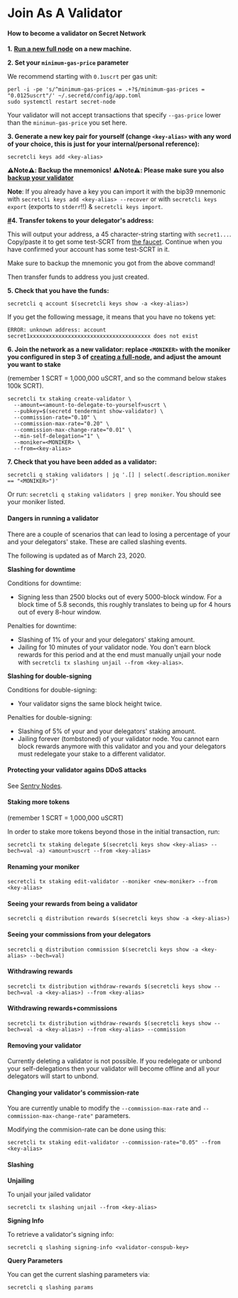 # Join As A Validator



#### How to become a validator on Secret Network <a href="#how-to-become-a-validator-on-secret-network" id="how-to-become-a-validator-on-secret-network"></a>

**1.** [**Run a new full node**](run-a-full-node.md) **on a new machine.**

**2. Set your `minimum-gas-price` parameter**

We recommend starting with `0.1uscrt` per gas unit:

```
perl -i -pe 's/^minimum-gas-prices = .+?$/minimum-gas-prices = "0.0125uscrt"/' ~/.secretd/config/app.toml
sudo systemctl restart secret-node
```

Your validator will not accept transactions that specify `--gas-price` lower than the `minimun-gas-price` you set here.

**3. Generate a new key pair for yourself (change `<key-alias>` with any word of your choice, this is just for your internal/personal reference):**

```
secretcli keys add <key-alias>
```

**⚠️Note⚠️: Backup the mnemonics!** **⚠️Note⚠️: Please make sure you also** [**backup your validator**](https://docs.scrt.network/testnet/backup-a-testnet-validator.html)

**Note**: If you already have a key you can import it with the bip39 mnemonic with `secretcli keys add <key-alias> --recover` or with `secretcli keys export` (exports to `stderr`!!) & `secretcli keys import`.

[**#**](https://docs.scrt.network/testnet/join-validator-testnet.html#\_4-transfer-tokens-to-your-delegator-s-address)**4. Transfer tokens to your delegator's address:**

This will output your address, a 45 character-string starting with `secret1...`. Copy/paste it to get some test-SCRT from [the faucet](https://faucet.secrettestnet.io/). Continue when you have confirmed your account has some test-SCRT in it.

Make sure to backup the mnemonic you got from the above command!

Then transfer funds to address you just created.

**5. Check that you have the funds:**

```
secretcli q account $(secretcli keys show -a <key-alias>)
```

If you get the following message, it means that you have no tokens yet:

```
ERROR: unknown address: account secret1xxxxxxxxxxxxxxxxxxxxxxxxxxxxxxxxxxxxxx does not exist
```

**6. Join the network as a new validator: replace `<MONIKER>` with the moniker you configured in step 3 of** [**creating a full-node**](https://docs.scrt.network/testnet/run-full-node-testnet.html)**, and adjust the amount you want to stake**

(remember 1 SCRT = 1,000,000 uSCRT, and so the command below stakes 100k SCRT).

```
secretcli tx staking create-validator \
  --amount=<amount-to-delegate-to-yourself>uscrt \
  --pubkey=$(secretd tendermint show-validator) \
  --commission-rate="0.10" \
  --commission-max-rate="0.20" \
  --commission-max-change-rate="0.01" \
  --min-self-delegation="1" \
  --moniker=<MONIKER> \
  --from=<key-alias>
```

**7. Check that you have been added as a validator:**

```
secretcli q staking validators | jq '.[] | select(.description.moniker == "<MONIKER>")'
```

Or run: `secretcli q staking validators | grep moniker`. You should see your moniker listed.

#### Dangers in running a validator <a href="#dangers-in-running-a-validator" id="dangers-in-running-a-validator"></a>

There are a couple of scenarios that can lead to losing a percentage of your and your delegators' stake. These are called slashing events.

The following is updated as of March 23, 2020.

**Slashing for downtime**

Conditions for downtime:

* Signing less than 2500 blocks out of every 5000-block window. For a block time of 5.8 seconds, this roughly translates to being up for 4 hours out of every 8-hour window.

Penalties for downtime:

* Slashing of 1% of your and your delegators' staking amount.
* Jailing for 10 minutes of your validator node. You don't earn block rewards for this period and at the end must manually unjail your node with `secretcli tx slashing unjail --from <key-alias>`.

**Slashing for double-signing**

Conditions for double-signing:

* Your validator signs the same block height twice.

Penalties for double-signing:

* Slashing of 5% of your and your delegators' staking amount.
* Jailing forever (tombstoned) of your validator node. You cannot earn block rewards anymore with this validator and you and your delegators must redelegate your stake to a different validator.

#### Protecting your validator agains DDoS attacks <a href="#protecting-your-validator-agains-ddos-attacks" id="protecting-your-validator-agains-ddos-attacks"></a>

See [Sentry Nodes](https://docs.scrt.network/node-guides/sentry-nodes.html).

#### Staking more tokens <a href="#staking-more-tokens" id="staking-more-tokens"></a>

(remember 1 SCRT = 1,000,000 uSCRT)

In order to stake more tokens beyond those in the initial transaction, run:

```
secretcli tx staking delegate $(secretcli keys show <key-alias> --bech=val -a) <amount>uscrt --from <key-alias>
```

#### Renaming your moniker <a href="#renaming-your-moniker" id="renaming-your-moniker"></a>

```
secretcli tx staking edit-validator --moniker <new-moniker> --from <key-alias>
```

#### Seeing your rewards from being a validator <a href="#seeing-your-rewards-from-being-a-validator" id="seeing-your-rewards-from-being-a-validator"></a>

```
secretcli q distribution rewards $(secretcli keys show -a <key-alias>)
```

#### Seeing your commissions from your delegators <a href="#seeing-your-commissions-from-your-delegators" id="seeing-your-commissions-from-your-delegators"></a>

```
secretcli q distribution commission $(secretcli keys show -a <key-alias> --bech=val)
```

#### Withdrawing rewards <a href="#withdrawing-rewards" id="withdrawing-rewards"></a>

```
secretcli tx distribution withdraw-rewards $(secretcli keys show --bech=val -a <key-alias>) --from <key-alias>
```

#### Withdrawing rewards+commissions <a href="#withdrawing-rewards-commissions" id="withdrawing-rewards-commissions"></a>

```
secretcli tx distribution withdraw-rewards $(secretcli keys show --bech=val -a <key-alias>) --from <key-alias> --commission
```

#### Removing your validator <a href="#removing-your-validator" id="removing-your-validator"></a>

Currently deleting a validator is not possible. If you redelegate or unbond your self-delegations then your validator will become offline and all your delegators will start to unbond.

#### Changing your validator's commission-rate <a href="#changing-your-validator-s-commission-rate" id="changing-your-validator-s-commission-rate"></a>

You are currently unable to modify the `--commission-max-rate` and `--commission-max-change-rate"` parameters.

Modifying the commision-rate can be done using this:

```
secretcli tx staking edit-validator --commission-rate="0.05" --from <key-alias>
```

#### Slashing <a href="#slashing" id="slashing"></a>

**Unjailing**

To unjail your jailed validator

```
secretcli tx slashing unjail --from <key-alias>
```

**Signing Info**

To retrieve a validator's signing info:

```
secretcli q slashing signing-info <validator-conspub-key>
```

**Query Parameters**

You can get the current slashing parameters via:

```
secretcli q slashing params
```
